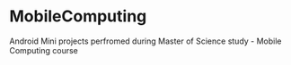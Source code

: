 # MobileComputing
Android Mini projects perfromed during Master of Science study - Mobile Computing course
